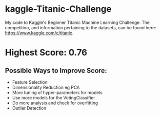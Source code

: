 # kaggle-Titanic-Challenge
My code to Kaggle's Beginner Titanic Machine Learning Challenge.
The competition, and information pertaining to the datasets, can be found here: https://www.kaggle.com/c/titanic.

# Highest Score: 0.76

## Possible Ways to Improve Score:

- Feature Selection
- Dimensionality Reduction eg PCA
- More tuning of hyper-parameters for models 
- Use more models for the VotingClassifier
- Do more analysis and check for overfitting
- Outlier Detection

